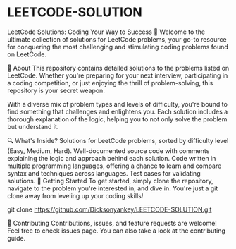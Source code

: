 # LEETCODE-SOLUTION

LeetCode Solutions: Coding Your Way to Success :rocket:
Welcome to the ultimate collection of solutions for LeetCode problems, your go-to resource for conquering the most challenging and stimulating coding problems found on LeetCode.

:book: About
This repository contains detailed solutions to the problems listed on LeetCode. Whether you're preparing for your next interview, participating in a coding competition, or just enjoying the thrill of problem-solving, this repository is your secret weapon.

With a diverse mix of problem types and levels of difficulty, you're bound to find something that challenges and enlightens you. Each solution includes a thorough explanation of the logic, helping you to not only solve the problem but understand it.

:mag: What's Inside?
Solutions for LeetCode problems, sorted by difficulty level (Easy, Medium, Hard).
Well-documented source code with comments explaining the logic and approach behind each solution.
Code written in multiple programming languages, offering a chance to learn and compare syntax and techniques across languages.
Test cases for validating solutions.
:rocket: Getting Started
To get started, simply clone the repository, navigate to the problem you're interested in, and dive in. You're just a git clone away from leveling up your coding skills!


git clone https://github.com/Dicksonyankey/LEETCODE-SOLUTION.git

:handshake: Contributing
Contributions, issues, and feature requests are welcome! Feel free to check issues page. You can also take a look at the contributing guide.

